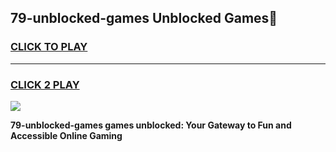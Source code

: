 
## 79-unblocked-games Unblocked Games👋
<h3>
<a href="https://news.freeplayer.one?title=79-unblocked-games&ref=16F">CLICK TO PLAY</a></h3>
<hr>

<h3>
<a href="https://news.freeplayer.one?title=79-unblocked-games&ref=16F">CLICK 2 PLAY</a>
  
</h3>

<a href="https://news.freeplayer.one?title=79-unblocked-games&ref=16F/"><img src="https://clearcache.store/games.png"></a>


**79-unblocked-games games unblocked: Your Gateway to Fun and Accessible Online Gaming**
